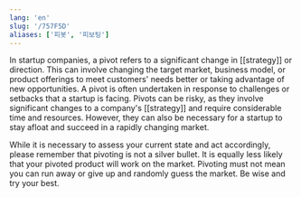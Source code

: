 ```yaml
---
lang: 'en'
slug: '/757F5D'
aliases: ['피봇', '피보팅']
---
```


In startup companies, a pivot refers to a significant change in [[strategy]] or direction.
This can involve changing the target market, business model, or product offerings to meet customers' needs better or taking advantage of new opportunities.
A pivot is often undertaken in response to challenges or setbacks that a startup is facing.
Pivots can be risky, as they involve significant changes to a company's [[strategy]] and require considerable time and resources.
However, they can also be necessary for a startup to stay afloat and succeed in a rapidly changing market.

While it is necessary to assess your current state and act accordingly,
please remember that pivoting is not a silver bullet.
It is equally less likely that your pivoted product will work on the market.
Pivoting must not mean you can run away or give up and randomly guess the market.
Be wise and try your best.
